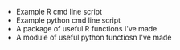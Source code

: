 * Example R cmd line script
* Example python cmd line script
* A package of useful R functions I've made
* A module of useful python functiosn I've made

